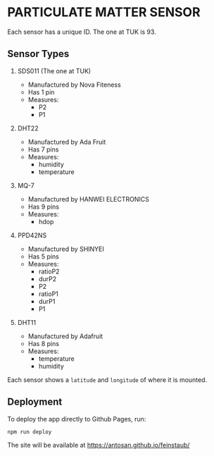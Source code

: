 # PARTICULATE MATTER SENSOR

Each sensor has a unique ID. The one at TUK is 93.

## Sensor Types

1. SDS011 (The one at TUK)

   - Manufactured by Nova Fiteness
   - Has 1 pin
   - Measures:
     - P2
     - P1

2. DHT22

   - Manufactured by Ada Fruit
   - Has 7 pins
   - Measures:
     - humidity
     - temperature

3. MQ-7

   - Manufactured by HANWEI ELECTRONICS
   - Has 9 pins
   - Measures:
     - hdop

4. PPD42NS

   - Manufactured by SHINYEI
   - Has 5 pins
   - Measures:
     - ratioP2
     - durP2
     - P2
     - ratioP1
     - durP1
     - P1

5. DHT11

   - Manufactured by Adafruit
   - Has 8 pins
   - Measures:
     - temperature
     - humidity

Each sensor shows a `latitude` and `longitude` of where it is mounted.

## Deployment

To deploy the app directly to Github Pages, run:

```
npm run deploy
```

The site will be available at https://antosan.github.io/feinstaub/
